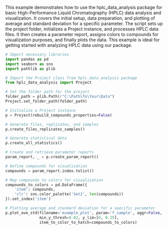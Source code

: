 This example demonstrates how to use the hplc_data_analysis package for basic High-Performance Liquid Chromatography (HPLC) data analysis and visualization. It covers the initial setup, data preparation, and plotting of average and standard deviation for a specific parameter. The script sets up the project folder, initializes a Project instance, and processes HPLC data files. It then creates a parameter report, assigns colors to compounds for visualization purposes, and finally plots the data. This example is ideal for getting started with analyzing HPLC data using our package.

```python
# Import necessary libraries
import pandas as pd
import seaborn as sns
import pathlib as plib

# Import the Project class from hplc_data_analysis package
from hplc_data_analysis import Project

# Set the folder path for the project
folder_path = plib.Path(r"C:\Path\To\Your\Data")
Project.set_folder_path(folder_path)

# Initialize a Project instance
p = Project(rebuild_compounds_properties=False)

# Generate files, replicates, and samples
p.create_files_replicates_samples()

# Generate statistical data
p.create_all_statistics()

# Create and retrieve parameter reports
param_report, _ = p.create_param_report()

# Define compounds for visualization
compounds = param_report.index.tolist()

# Map compounds to colors for visualization
compounds_to_colors = pd.DataFrame({
    'item': compounds,
    'clr': sns.color_palette('Set2', len(compounds))
}).set_index('item')

# Plotting average and standard deviation for a specific parameter
p.plot_ave_std(filename='example_plot', param='f_sample', aggr=False,
               min_y_thresh=0.02, y_lim=[0, 0.25],
               item_to_color_to_hatch=compounds_to_colors)